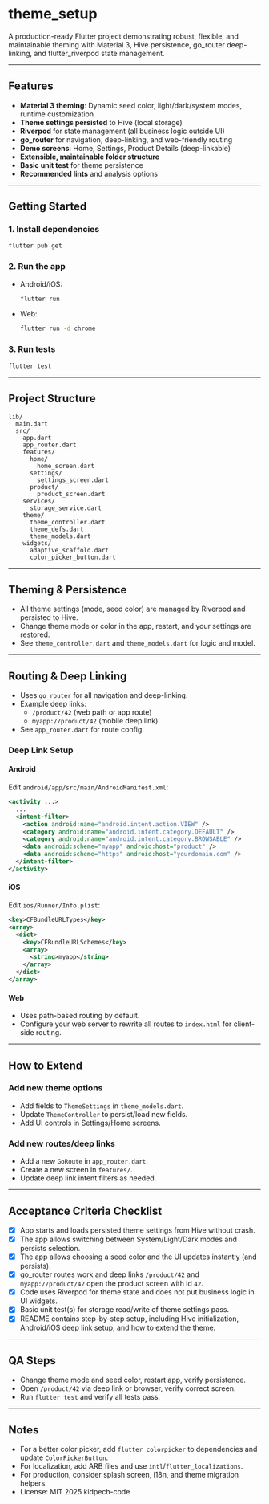 # theme_setup

A production-ready Flutter project demonstrating robust, flexible, and maintainable theming with Material 3, Hive persistence, go_router deep-linking, and flutter_riverpod state management.

---

## Features

- **Material 3 theming**: Dynamic seed color, light/dark/system modes, runtime customization
- **Theme settings persisted** to Hive (local storage)
- **Riverpod** for state management (all business logic outside UI)
- **go_router** for navigation, deep-linking, and web-friendly routing
- **Demo screens**: Home, Settings, Product Details (deep-linkable)
- **Extensible, maintainable folder structure**
- **Basic unit test** for theme persistence
- **Recommended lints** and analysis options

---

## Getting Started

### 1. Install dependencies

```sh
flutter pub get
```

### 2. Run the app

- Android/iOS:
  ```sh
  flutter run
  ```
- Web:
  ```sh
  flutter run -d chrome
  ```

### 3. Run tests

```sh
flutter test
```

---

## Project Structure

```
lib/
  main.dart
  src/
    app.dart
    app_router.dart
    features/
      home/
        home_screen.dart
      settings/
        settings_screen.dart
      product/
        product_screen.dart
    services/
      storage_service.dart
    theme/
      theme_controller.dart
      theme_defs.dart
      theme_models.dart
    widgets/
      adaptive_scaffold.dart
      color_picker_button.dart
```

---

## Theming & Persistence

- All theme settings (mode, seed color) are managed by Riverpod and persisted to Hive.
- Change theme mode or color in the app, restart, and your settings are restored.
- See `theme_controller.dart` and `theme_models.dart` for logic and model.

---

## Routing & Deep Linking

- Uses `go_router` for all navigation and deep-linking.
- Example deep links:
  - `/product/42` (web path or app route)
  - `myapp://product/42` (mobile deep link)
- See `app_router.dart` for route config.

### Deep Link Setup

#### Android

Edit `android/app/src/main/AndroidManifest.xml`:

```xml
<activity ...>
  ...
  <intent-filter>
    <action android:name="android.intent.action.VIEW" />
    <category android:name="android.intent.category.DEFAULT" />
    <category android:name="android.intent.category.BROWSABLE" />
    <data android:scheme="myapp" android:host="product" />
    <data android:scheme="https" android:host="yourdomain.com" />
  </intent-filter>
</activity>
```

#### iOS

Edit `ios/Runner/Info.plist`:

```xml
<key>CFBundleURLTypes</key>
<array>
  <dict>
    <key>CFBundleURLSchemes</key>
    <array>
      <string>myapp</string>
    </array>
  </dict>
</array>
```

#### Web

- Uses path-based routing by default.
- Configure your web server to rewrite all routes to `index.html` for client-side routing.

---

## How to Extend

### Add new theme options

- Add fields to `ThemeSettings` in `theme_models.dart`.
- Update `ThemeController` to persist/load new fields.
- Add UI controls in Settings/Home screens.

### Add new routes/deep links

- Add a new `GoRoute` in `app_router.dart`.
- Create a new screen in `features/`.
- Update deep link intent filters as needed.

---

## Acceptance Criteria Checklist

- [x] App starts and loads persisted theme settings from Hive without crash.
- [x] The app allows switching between System/Light/Dark modes and persists selection.
- [x] The app allows choosing a seed color and the UI updates instantly (and persists).
- [x] go_router routes work and deep links `/product/42` and `myapp://product/42` open the product screen with id `42`.
- [x] Code uses Riverpod for theme state and does not put business logic in UI widgets.
- [x] Basic unit test(s) for storage read/write of theme settings pass.
- [x] README contains step-by-step setup, including Hive initialization, Android/iOS deep link setup, and how to extend the theme.

---

## QA Steps

- Change theme mode and seed color, restart app, verify persistence.
- Open `/product/42` via deep link or browser, verify correct screen.
- Run `flutter test` and verify all tests pass.

---

## Notes

- For a better color picker, add `flutter_colorpicker` to dependencies and update `ColorPickerButton`.
- For localization, add ARB files and use `intl`/`flutter_localizations`.
- For production, consider splash screen, i18n, and theme migration helpers.
- License: MIT 2025 kidpech-code
